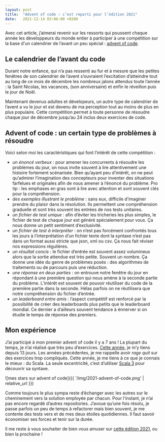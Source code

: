 ```yaml
---
layout: post
title:  "Advent of code : c’est reparti pour l’édition 2021"
date:   2021-12-14 03:06:00 +0200
---
```


Avec cet article, j’aimerai revenir sur les ressorts qui poussent chaque année les développeurs du monde entier à
participer à une compétition sur la base d'un calendrier de l’avant un peu spécial : [advent of code][advent-of-code].

## Le calendrier de l’avant du code

Durant notre enfance, qui n’a pas ressenti au fur et à mesure que les petites fenêtres de son calendrier de l’avent
s’ouvraient l’excitation d’atteindre tout au long de ce mois de décembre les nombreux jalons attendus toute l’année :
la Saint Nicolas, les vacances, (son anniversaire) et enfin le réveillon puis le jour de Noël.

Maintenant devenus adultes et dévelopeurs, un autre type de calendrier de l’avent a vu le jour et est devenu de ma
perception tout au moins de plus en plus populaire. Cette compétition permet à toute personne de résoudre chaque jour de
décembre jusqu’au 24 inclus deux exercices de code.

## Advent of code : un certain type de problèmes à résoudre

Voici selon moi les caractéristiques qui font l’intérêt de cette compétition :

 - *un énoncé verbeux* : pour amener les concurrents à résoudre les problèmes du jour, on nous invite souvent à lire
   attentivement une histoire fortement scénarisée. Bien qu’ayant peu d’intérêt, on ne peut qu’admirer l’imagination des
   concepteurs pour inventer des situations farfelues et originales afin de nous amener à l’énoncé du problème. Pro
   tip : les emphases en gras sont à lire avec attention et sont souvent clés pour la compréhension.
 - *des exemples illustrant le problème* : sans eux, difficile d’imaginer prendre du plaisir dans la résolution. Ils
   permettent une compréhension graduelle et sont très souvent les entrées de nos tests unitaires.
 - *un fichier de test unique* : afin d’éviter les tricheries les plus simples, le fichier de test de chaque jour est
   généré spécialement pour vous. Ça nous donne un petit sentiment d’exclusivité.
 - *un fichier de test à interpréter* : on n’est pas forcément confrontés tous les jours à l’interprétation d’un fichier
   texte dont la syntaxe n’est pas dans un format aussi stricte que json, xml ou csv. Ça nous fait réviser nos
   expressions régulières.
 - *un résultat concis* : le fichier d’entrée est souvent assez volumineux alors que la sortie attendue est très petite.
   Souvent un nombre. Ça donne une idée du genre de problèmes posés : des algorithmes de traitements ou de parcours puis
   une réduction.
 - *une réponse en deux parties* : on entrouve notre fenêtre du jour en répondant à une première question qui nous amène
   à la seconde partie du problème. L’intérêt est souvent de pouvoir réutiliser du code de la première partie dans la
   seconde. Hélas parfois on ne réutilisera que notre compréhension du fichier d’entrée.
 - *un leaderboard entre amis* : l’aspect compétitif est renforcé par la possibilité de créer des leaderboards plus
   petits que le leaderboard mondial. Ce dernier a d’ailleurs souvent tendance à énnerver si on étudie le temps de
   réponse des premiers.

## Mon expérience

J’ai participé à mon premier advent of code il y a 7 ans ! La plupart du temps, je n’ai réalisé que très peu
d’exercices. [Cette année][my-repository], je m’y tiens depuis 13 jours. Les années précédentes, je me rappelle avoir
_rage quit_ sur des exercices trop compliqués. Cette année, je me tiens à ce que je connais le mieux : du Scala. La
seule excentricité, c’est d’utiliser [Scala 3][scala-3] pour découvrir sa syntaxe.

![mes stars sur advent of code]({{ '/img/2021-advent-of-code.png' | relative_url }})

Comme toujours le plus sympa reste d’échanger avec les autres sur le cheminement vers la solution employée par chacun. Pour l’instant, je n’ai pas encore regardé d’autres repositories. J’avoue qu’une fois résolu, je passe parfois un peu de temps à refactorer mais bien souvent, je me contente des tests vers et de mes deux étoiles quotidiennes. Il faut savoir économiser ses forces et tenir sur la durée.

Il me reste à vous souhaiter de bien vous amuser sur [cette édition 2021][advent-of-code-2021], ou bien la prochaine !

[advent-of-code]: https://adventofcode.com
[advent-of-code-2021]: https://adventofcode.com/2021
[scala-3]: https://docs.scala-lang.org/scala3/new-in-scala3.html
[my-repository]: https://github.com/seblm/katas/tree/main/adventofcode/scala/src/main/scala/name/lemerdy/sebastian/katas/adventofcode/_2021
